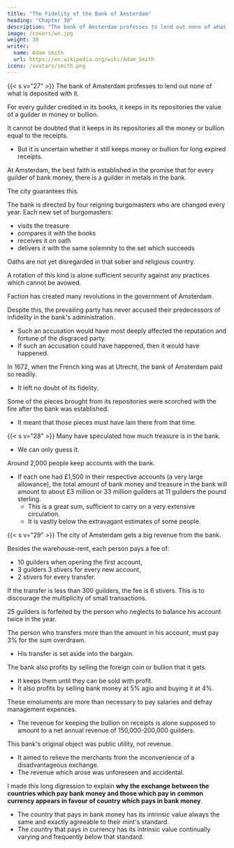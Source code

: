 ```yaml
---
title: "The Fidelity of the Bank of Amsterdam"
heading: "Chapter 3d"
description: "The bank of Amsterdam professes to lend out none of what is deposited with it"
image: /covers/wn.jpg
weight: 30
writer:
  name: Adam Smith
  url: https://en.wikipedia.org/wiki/Adam_Smith
icons: /avatars/smith.png
--- 
```



{{< s v="27" >}} The bank of Amsterdam professes to lend out none of what is deposited with it.

For every guilder credited in its books, it keeps in its repositories the value of a guilder in money or bullion.

It cannot be doubted that it keeps in its repositories all the money or bullion equal to the receipts.
- But it is uncertain whether it still keeps money or bullion for long expired receipts.

At Amsterdam, the best faith is established in the promise that for every guilder of bank money, there is a guilder in metals in the bank.

The city guarantees this.

The bank is directed by four reigning burgomasters who are changed every year.
Each new set of burgomasters:
- visits the treasure
- compares it with the books
- receives it on oath
- delivers it with the same solemnity to the set which succeeds


Oaths are not yet disregarded in that sober and religious country.

A rotation of this kind is alone sufficient security against any practices which cannot be avowed.


Faction has created many revolutions in the government of Amsterdam.

Despite this, the prevailing party has never accused their predecessors of infidelity in the bank's administration.
- Such an accusation would have most deeply affected the reputation and fortune of the disgraced party.
- If such an accusation could have happened, then it would have happened. 

 <!-- could have been supported, we may be assured that it would have been brought. -->

In 1672, when the French king was at Utrecht, the bank of Amsterdam paid so readily.
- It left no doubt of its fidelity.

Some of the pieces brought from its repositories were scorched with the fire after the bank was established.
- It meant that those pieces must have lain there from that time.


{{< s v="28" >}} Many have speculated how much treasure is in the bank.
- We can only guess it. 

<!-- Only conjecture can be offered about it. -->

Around 2,000 people keep accounts with the bank.
- If each one had £1,500 in their respective accounts (a very large allowance), the total amount of bank money and treasure in the bank will amount to about £3 million or 33 million guilders at 11 guilders the pound sterling.
  - This is a great sum, sufficient to carry on a very extensive circulation.
  - It is vastly below the extravagant estimates of some people.


{{< s v="29" >}} The city of Amsterdam gets a big revenue from the bank.

Besides the warehouse-rent, each person pays a fee of:
- 10 guilders when opening the first account,
- 3 guilders 3 stivers for every new account,
- 2 stivers for every transfer.
  
If the transfer is less than 300 guilders, the fee is 6 stivers. This is to discourage the multiplicity of small transactions.

25 guilders is forfeited by the person who neglects to balance his account twice in the year.
    
The person who transfers more than the amount in his account, must pay 3% for the sum overdrawn.
- His transfer is set aside into the bargain.

The bank also profits by selling the foreign coin or bullion that it gets.
- It keeps them until they can be sold with profit.
- It also profits by selling bank money at 5% agio and buying it at 4%.

These emoluments are more than necessary to pay salaries and defray management expences.
- The revenue for keeping the bullion on receipts is alone supposed to amount to a net annual revenue of 150,000-200,000 guilders.
    
This bank's original object was public utility, not revenue.
- It aimed to relieve the merchants from the inconvenience of a disadvantageous exchange.
- The revenue which arose was unforeseen and accidental.

I made this long digression to explain **why the exchange between the countries which pay bank money and those which pay in common currency appears in favour of country which pays in bank money**.

- The country that pays in bank money has its intrinsic value always the same and exactly agreeable to their mint's standard.
- The country that pays in currency has its intrinsic value continually varying and frequently below that standard.
